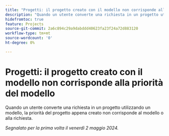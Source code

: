```yaml
---
title: "Progetti: il progetto creato con il modello non corrisponde alla priorità del modello"
description: "Quando un utente converte una richiesta in un progetto utilizzando un modello, la priorità del progetto appena creato non corrisponde al modello o alla richiesta."
hidefromtoc: true
feature: Projects
source-git-commit: 2a6c894c29a9dabddd40623fa23f24a72d883120
workflow-type: tm+mt
source-wordcount: '0'
ht-degree: 0%

---
```



# Progetti: il progetto creato con il modello non corrisponde alla priorità del modello

Quando un utente converte una richiesta in un progetto utilizzando un modello, la priorità del progetto appena creato non corrisponde al modello o alla richiesta.

_Segnalato per la prima volta il venerdì 2 maggio 2024._

